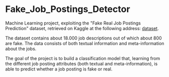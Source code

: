 # Fake_Job_Postings_Detector

Machine Learning project, exploiting the "Fake Real Job Postings Prediction" dataset, retrieved on Kaggle at the following address: [dataset](https://www.kaggle.com/shivamb/real-or-fake-fake-jobposting-prediction).

The dataset contains about 18.000 job descriptions out of which about 800 are fake. The data consists of both textual information and meta-information about the jobs.

The goal of the project is to build a classification model that, learning from the different job posting attributes (both textual and meta-information), is able to predict whether a job posting is fake or real.
